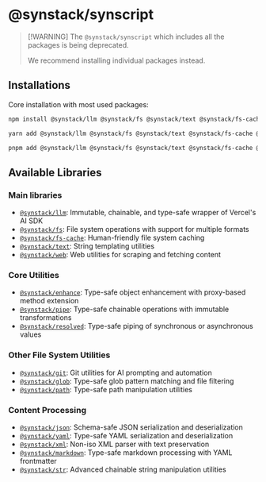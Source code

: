 # @synstack/synscript

> [!WARNING] The `@synstack/synscript` which includes all the packages is being deprecated.
>
> We recommend installing individual packages instead.

## Installations

Core installation with most used packages:

```bash
npm install @synstack/llm @synstack/fs @synstack/text @synstack/fs-cache @synstack/xml

yarn add @synstack/llm @synstack/fs @synstack/text @synstack/fs-cache @synstack/xml

pnpm add @synstack/llm @synstack/fs @synstack/text @synstack/fs-cache @synstack/xml
```

## Available Libraries

### Main libraries

- [`@synstack/llm`](../llm/README.md): Immutable, chainable, and type-safe wrapper of Vercel's AI SDK
- [`@synstack/fs`](../fs/README.md): File system operations with support for multiple formats
- [`@synstack/fs-cache`](../fs-cache/README.md): Human-friendly file system caching
- [`@synstack/text`](../text/README.md): String templating utilities
- [`@synstack/web`](../web/README.md): Web utilities for scraping and fetching content

### Core Utilities

- [`@synstack/enhance`](../enhance/README.md): Type-safe object enhancement with proxy-based method extension
- [`@synstack/pipe`](../pipe/README.md): Type-safe chainable operations with immutable transformations
- [`@synstack/resolved`](../resolved/README.md): Type-safe piping of synchronous or asynchronous values

### Other File System Utilities

- [`@synstack/git`](../git/README.md): Git utilities for AI prompting and automation
- [`@synstack/glob`](../glob/README.md): Type-safe glob pattern matching and file filtering
- [`@synstack/path`](../path/README.md): Type-safe path manipulation utilities

### Content Processing

- [`@synstack/json`](../json/README.md): Schema-safe JSON serialization and deserialization
- [`@synstack/yaml`](../yaml/README.md): Type-safe YAML serialization and deserialization
- [`@synstack/xml`](../xml/README.md): Non-iso XML parser with text preservation
- [`@synstack/markdown`](../markdown/README.md): Type-safe markdown processing with YAML frontmatter
- [`@synstack/str`](../str/README.md): Advanced chainable string manipulation utilities
